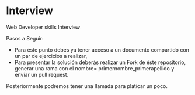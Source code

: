 # Interview
Web Developer skills Interview


Pasos a Seguir:
  - Para éste punto debes ya tener acceso a un documento compartido con un par de ejercicios a realizar, 
  - Para presentar la solución deberás realizar un Fork de éste repositorio, generar una rama con el nombre= primernombre_primerapellido y     enviar     un pull request.
  
  Posteriormente podremos tener una llamada para platicar un poco.
